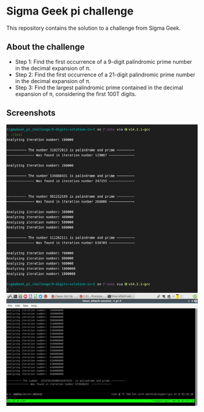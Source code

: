 # Sigma Geek pi challenge

This repository contains the solution to a challenge from Sigma Geek.

## About the challenge

- Step 1: Find the first occurrence of a 9-digit palindromic prime number in the decimal expansion of π.
- Step 2: Find the first occurrence of a 21-digit palindromic prime number in the decimal expansion of π.
- Step 3: Find the largest palindromic prime contained in the decimal expansion of π, considering the first 100T digits.


## Screenshots

![](assets/screenshot-1.png)
![](assets/screenshot-2.jpg)
